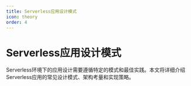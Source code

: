 ```yaml
---
title: Serverless应用设计模式
icon: theory
order: 4
---
```


# Serverless应用设计模式

Serverless环境下的应用设计需要遵循特定的模式和最佳实践。本文将详细介绍Serverless应用的常见设计模式、架构考量和实现策略。
